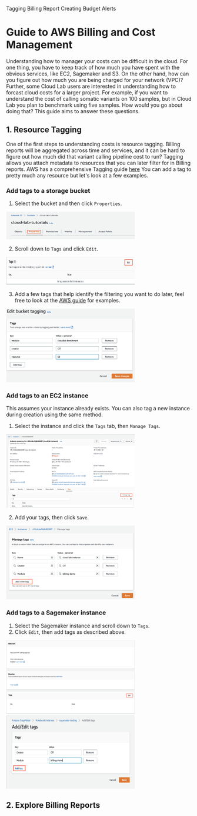 Tagging
Billing Report
Creating Budget Alerts

# Guide to AWS Billing and Cost Management

Understanding how to manager your costs can be difficult in the cloud. For one thing, you have to keep track of how much you have spent with the obvious services, like EC2, Sagemaker and S3. On the other hand, how can you figure out how much you are being charged for your network (VPC)? 
Further, some Cloud Lab users are interested in understanding how to forcast cloud costs for a larger project. For example, if you want to understand the cost of calling somatic variants on 100 samples, but in Cloud Lab you plan to benchmark using five samples. How would you go about doing that? 
This guide aims to answer these questions. 

## 1. Resource Tagging

One of the first steps to understanding costs is resource tagging. Billing reports will be aggregated across time and services, and it can be hard to figure out how much did that variant calling pipeline cost to run? 
Tagging allows you attach metadata to resources that you can later filter for in Billing reports. AWS has a comprehensive Tagging guide [here](https://docs.aws.amazon.com/general/latest/gr/aws_tagging.html)
You can add a tag to pretty much any resource but let's look at a few examples. 

### Add tags to a storage bucket

1. Select the bucket and then click `Properties`. 

<img src="/docs/images/bucket_properties.png" width="350" height="75">

2. Scroll down to `Tags` and click `Edit`.

<img src="/docs/images/edit_tags_bucket.png" width="350" height="75">

3. Add a few tags that help identify the filtering you want to do later, feel free to look at the [AWS guide](https://docs.aws.amazon.com/general/latest/gr/aws_tagging.html) for examples.

<img src="/docs/images/add_tags_bucket.png" width="350" height="200">

### Add tags to an EC2 instance

This assumes your instance already exists. You can also tag a new instance during creation using the same method.

1. Select the instance and click the `Tags` tab, then `Manage Tags`.

<img src="/docs/images/EC2_edit_tags.png" width="350" height="200">

2. Add your tags, then click `Save`.

<img src="/docs/images/EC2_add_tags.png" width="350" height="200">

### Add tags to a Sagemaker instance

1. Select the Sagemaker instance and scroll down to `Tags`.
2. Click `Edit`, then add tags as described above.

<img src="/docs/images/sagemaker_edit_tags2.png" width="350" height="200">

<img src="/docs/images/sagemaker_add_tags.png" width="350" height="200">

## 2. Explore Billing Reports



